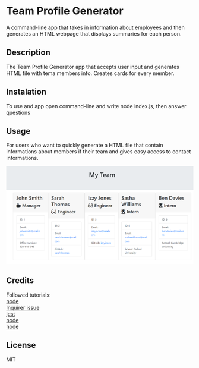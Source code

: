 # Team Profile Generator
A command-line app that takes in information about employees and then generates an HTML webpage that displays summaries for each person.

## Description
The Team Profile Generator app that accepts user input and generates HTML file with tema members info. Creates cards for every member. 

## Instalation
To use and app open command-line and write node index.js, then answer questions

## Usage
For users who want to quickly generate a HTML file that contain informations about members if their team and gives easy access to contact informations.

![alt text](/assets/TeamProfileGenerator-sample.png)

## Credits
Followed tutorials:
<br>
[node](https://www.w3schools.com/nodejs/nodejs_get_started.asp)
<br>
[Inquirer issue](https://github.com/SBoudrias/Inquirer.js/issues/1129)
<br>
[jest](https://www.npmjs.com/package/jest)
<br>
[node](https://www.w3schools.com/nodejs/nodejs_intro.asp)
<br>
[node](https://www.w3schools.com/js/js_es6.asp)

## License
MIT